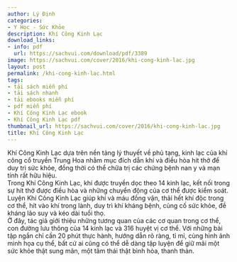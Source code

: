 ```yaml
---
author: Lý Định
categories:
- Y Học - Sức Khỏe
description: Khí Công Kinh Lạc
download_links:
- info: pdf
  url: https://sachvui.com/download/pdf/3389
image: https://sachvui.com/cover/2016/khi-cong-kinh-lac.jpg
layout: post
permalink: /khi-cong-kinh-lac.html
tags:
- tải sách miễn phí
- tải sách nhanh
- tải ebooks miễn phí
- pdf miễn phí
- Khí Công Kinh Lạc ebook
- Khí Công Kinh Lạc pdf
thumbnail_url: https://sachvui.com/cover/2016/khi-cong-kinh-lac.jpg
title: Khí Công Kinh Lạc
---
```


 <div class="item-desc text-justify"> <p>Khí Công Kinh Lạc dựa trên nền tảng lý thuyết về phủ tạng, kinh lạc của khí công cổ truyền Trung Hoa nhằm mục đích dẫn khí và điều hòa hít thở để duy trì sức khỏe, đồng thời có thể chữa trị các chứng bệnh nan y và mạn tính rất hữu hiệu.<br>Trong Khí Công Kinh Lạc, khí được truyền dọc theo 14 kinh lạc, kết nối trong sự hít thở được điều hòa và những chuyển động của cơ thể được kiểm soát. Luyện Khí Công Kinh Lạc giúp khí và máu đồng vận, thải hết khí độc trong cơ thể, hít vào khí trong lành, duy trì khí kháng bệnh, củng cố sức khỏe, đề kháng lão suy và kéo dài tuổi thọ.<br>Ở đây, tác giả giới thiệu những tương quan của các cơ quan trong cơ thể, con đường lưu thông của 14 kinh lạc và 316 huyệt vị cơ thể. Với những bài tập ngắn chỉ cần 20 phút thực hành, hướng dẫn rõ ràng, tỉ mỉ, cùng hình ảnh minh họa cụ thể, bất cứ ai cũng có thể dễ dàng tập luyện để giữ mãi một sức khỏe thật sung mãn, một tâm thái thật bình hòa, thanh thản.</p> </div>